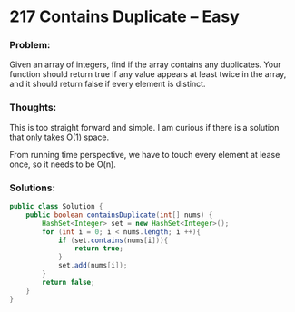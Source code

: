 # 217 Contains Duplicate – Easy

### Problem:
Given an array of integers, find if the array contains any duplicates. Your function should return true if any value appears at least twice in the array, and it should return false if every element is distinct.

### Thoughts:
This is too straight forward and simple. I am curious if there is a solution that only takes O(1) space.

From running time perspective, we have to touch every element at lease once, so it needs to be O(n).

### Solutions:

```java
public class Solution {
    public boolean containsDuplicate(int[] nums) {
        HashSet<Integer> set = new HashSet<Integer>();
        for (int i = 0; i < nums.length; i ++){
            if (set.contains(nums[i])){
                return true;
            }
            set.add(nums[i]);
        }    
        return false;
    }
}
```